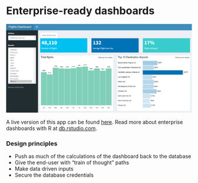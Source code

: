 # Enterprise-ready dashboards

[![](dashboard.png)](https://edgarruiz.shinyapps.io/db-dashboard/)

A live version of this app can be found [here](https://edgarruiz.shinyapps.io/db-dashboard/). Read more about enterprise dashboards with R at [db.rstudio.com](https://db.rstudio.com/best-practices/dashboards/). 

### Design principles

* Push as much of the calculations of the dashboard back to the database
* Give the end-user with “train of thought” paths
* Make data driven inputs
* Secure the database credentials

